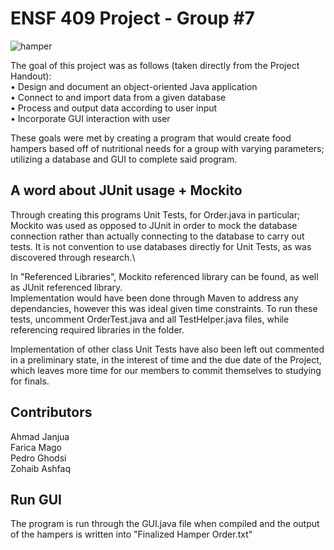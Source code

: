 # ENSF 409 Project - Group #7

![hamper](http://loveyourgut.com/wp-content/uploads/imagesCAGT4VWB.jpg)

The goal of this project was as follows (taken directly from the Project Handout):\
• Design and document an object-oriented Java application \
• Connect to and import data from a given database\
• Process and output data according to user input\
• Incorporate GUI interaction with user

These goals were met by creating a program that would create food hampers based off of nutritional needs for a group with varying parameters; utilizing a database and GUI to complete said program.

## A word about JUnit usage + Mockito

Through creating this programs Unit Tests, for Order.java in particular; Mockito was used as opposed to JUnit in order to mock the database connection rather than actually connecting to the database to carry out tests. It is not convention to use databases directly for Unit Tests, as was discovered through research.\

In "Referenced Libraries", Mockito referenced library can be found, as well as JUnit referenced library.\
Implementation would have been done through Maven to address any dependancies, however this was ideal given time constraints.
To run these tests, uncomment OrderTest.java and all TestHelper.java files, while referencing required libraries in the folder.

Implementation of other class Unit Tests have also been left out commented in a preliminary state, in the interest of time and the due date of the Project, which leaves more time for our members to commit themselves to studying for finals.


## Contributors

Ahmad Janjua\
Farica Mago\
Pedro Ghodsi\
Zohaib Ashfaq

## Run GUI

The program is run through the GUI.java file when compiled and the output of the hampers is written into "Finalized Hamper Order.txt"
